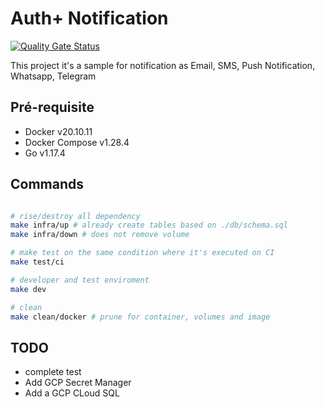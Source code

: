 # Auth+ Notification

[![Quality Gate Status](https://sonarcloud.io/api/project_badges/measure?project=auth-plus_auth-plus-backend-notification&metric=alert_status)](https://sonarcloud.io/summary/new_code?id=auth-plus_auth-plus-backend-notification)

This project it's a sample for notification as Email, SMS, Push Notification, Whatsapp, Telegram

## Pré-requisite

- Docker v20.10.11
- Docker Compose v1.28.4
- Go v1.17.4

## Commands

```bash

# rise/destroy all dependency
make infra/up # already create tables based on ./db/schema.sql
make infra/down # does not remove volume

# make test on the same condition where it's executed on CI
make test/ci

# developer and test enviroment
make dev

# clean
make clean/docker # prune for container, volumes and image

```

## TODO

- complete test
- Add GCP Secret Manager
- Add a GCP CLoud SQL
